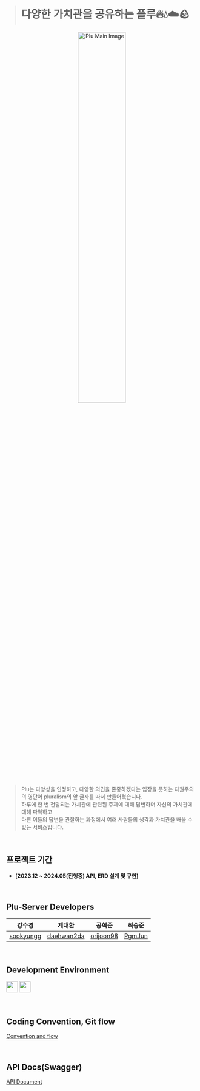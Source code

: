 > # 다양한 가치관을 공유하는 플루🔥💧☁️🪨
<div align="center">
  <img src="https://github.com/Team-Plu/Plu-Server/assets/64000241/f46026f2-9c31-4cb9-b57d-4cda08f1fe1f" width="50%" alt="Plu Main Image">
</div>

<br>

> Plu는 다양성을 인정하고, 다양한 의견을 존중하겠다는 입장을 뜻하는 다원주의의 영단어 pluralism의 앞 글자를 따서 만들어졌습니다. <br>
> 하루에 한 번 전달되는 가치관에 관련된 주제에 대해 답변하며 자신의 가치관에 대해 파악하고 <br>
> 다른 이들의 답변을 관찰하는 과정에서 여러 사람들의 생각과 가치관을 배울 수 있는 서비스입니다. <br>

<br>

## 프로젝트 기간
- **[2023.12 ~ 2024.05(진행중) API, ERD 설계 및 구현]** <br>

<br>

## Plu-Server Developers

| 강수경 | 계대환 | 공혁준 | 최승준 |
|:---:|:---:|:---:|:---:|
| [sookyungg](https://github.com/sookyungg) | [daehwan2da](https://github.com/daehwan2da) |[orijoon98](https://github.com/orijoon98) | [PgmJun](https://github.com/PgmJun) | 

<br>

## Development Environment

<img src ="https://img.shields.io/badge/spring-3.2.0-green?logo=spring" height="30"> <img src ="https://img.shields.io/badge/Kotlin-white?logo=kotlin" height="30"> 

<br>

## Coding Convention, Git flow

[Convention and flow](https://sleet-rain-67f.notion.site/efe35fa22c0044b4bd4c0dd5ff014d04)

<br>

## API Docs(Swagger)
[API Document](http://3.38.38.136/swagger-ui/index.html)
